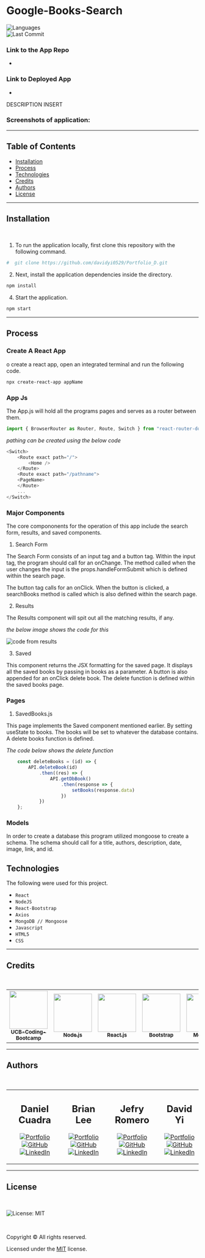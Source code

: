 # Google-Books-Search

![Languages](https://img.shields.io/github/languages/top/DCuadra85/mernhomework)
<br />
![Last Commit](https://img.shields.io/github/last-commit/DCuadra85/mernhomework)

### Link to the App Repo 
- 

### Link to Deployed App
- 


DESCRIPTION INSERT

### Screenshots of application:

<!-- <img src="https://github.com/davidyi0529/Portfolio_D/blob/main/public/Images/landingpage.png?raw=true" width="800" height="600">
<img src="https://github.com/davidyi0529/Portfolio_D/blob/main/public/Images/aboutme.png?raw=true" width="800" height="600">
<img src="https://github.com/davidyi0529/Portfolio_D/blob/main/public/Images/Projectpage.png?raw=true" width="800" height="600">
<img src="https://github.com/davidyi0529/Portfolio_D/blob/main/public/Images/contactandfooter.png?raw=true" width="800" height="600"> -->

---

## Table of Contents

- [Installation](#installation)
- [Process](#process)
- [Technologies](#technologies)
- [Credits](#credits)
- [Authors](#authors)
- [License](#license)

---

## Installation

<br />

1. To run the application locally, first clone this repository with the following command.

```bash
#  git clone https://github.com/davidyi0529/Portfolio_D.git
```

2. Next, install the application dependencies inside the directory.

```bash
npm install
```

4. Start the application.

```bash
npm start
```

---


## Process

### Create A React App

o create a react app, open an integrated terminal and run the following code.

```bash
npx create-react-app appName
```


### App Js

The App.js will hold all the programs pages and serves as a router between them.

```js
import { BrowserRouter as Router, Route, Switch } from "react-router-dom"
```

*pathing can be created using the below code*

```js
<Switch>
    <Route exact path="/">
        <Home />
    </Route>
    <Route exact path="/pathname">
    <PageName>
    </Route>
    ...
</Switch>
```

### Major Components

The core compononents for the operation of this app include the search form, results, and saved components.

1. Search Form

The Search Form consists of an input tag and a button tag. Within the input tag, the program should call for an onChange. The method called when the user changes the input is the props.handleFormSubmit which is defined within the search page.

The button tag calls for an onClick. When the button is clicked, a searchBooks method is called which is also defined within the search page.

2. Results

The Results component will spit out all the matching results, if any.

*the below image shows the code for this*

![code from results](https://ibb.co/6PQ8J7x)


3. Saved 

This component returns the JSX formatting for the saved page. It displays all the saved books by passing in books as a parameter. A button is also appended for an onClick delete book. The delete function is defined within the saved books page.

### Pages

1. SavedBooks.js

This page implements the Saved component mentioned earlier. By setting useState to books. The books will be set to whatever the database contains. A delete books function is defined.

*The code below shows the delete function*

```js
    const deleteBooks = (id) => {
        API.deleteBook(id)
            .then((res) => {
                API.getDbBook()
                    .then(response => {
                        setBooks(response.data)
                    })
            })
    };
```

### Models

In order to create a database this program utilized mongoose to create a schema. The schema should call for a title, authors, description, date, image, link, and id.


## Technologies

The following were used for this project.

- `React`
- `NodeJS`
- `React-Bootstrap`
- `Axios`
- `MongoDB // Mongoose`
- `Javascript`
- `HTML5`
- `CSS`

---

## Credits

<br />

<table>
<tr>
<td align="center"><a href="https://bootcamp.berkeley.edu/coding/"><img src="https://trilogyed--c.na35.content.force.com/servlet/servlet.ImageServer?id=01541000003WWHu&amp;oid=00D410000006puJ&amp;lastMod=1527713228000" width="100px;" alt=""/><br /><sub><b>UCB-Coding-Bootcamp</b></sub></a><br /></td>
<td align="center"><a href="https://nodejs.org/en/"><img src="https://upload.wikimedia.org/wikipedia/commons/thumb/d/d9/Node.js_logo.svg/220px-Node.js_logo.svg.png" width="100px;" alt=""/><br /><sub><b>Node.js</b></sub></a><br /></td>
<td align="center"><a href="https://reactjs.org/"><img src="https://upload.wikimedia.org/wikipedia/commons/thumb/a/a7/React-icon.svg/220px-React-icon.svg.png" width="100px;" alt=""/><br /><sub><b>React.js</b></sub></a><br /></td>
<td align="center"><a href="https://getbootstrap.com/"><img src="https://getbootstrap.com/docs/4.0/assets/brand/bootstrap-social-logo.png" width="100px;" alt=""/><br /><sub><b>Bootstrap</b></sub></a><br /></td>
<td align="center"><a href="https://fonts.google.com/"><img src="https://upload.wikimedia.org/wikipedia/en/thumb/4/45/MongoDB-Logo.svg/1024px-MongoDB-Logo.svg.png" width="100px;" alt=""/><br /><sub><b>MongoDB</b></sub></a><br /></td>
<td align="center"><a href="https://www.npmjs.com/"><img src="https://upload.wikimedia.org/wikipedia/commons/thumb/d/db/Npm-logo.svg/220px-Npm-logo.svg.png" width="100px;" alt=""/><br /><sub><b>npm</b></sub></a><br /></td>
<td align="center"><a href="https://www.javascript.com/"><img src="https://p1.hiclipart.com/preview/951/574/485/react-logo-javascript-redux-vuejs-angular-angularjs-expressjs-front-and-back-ends-png-clipart.jpg" width="100px;" alt=""/><br /><sub><b>Javascript</b></sub></a><br /></td>
<td align="center"><a href=""><img src="https://upload.wikimedia.org/wikipedia/commons/thumb/6/61/HTML5_logo_and_wordmark.svg/120px-HTML5_logo_and_wordmark.svg.png" width="100px;" alt=""/><br /><sub><b>HTML5</b></sub></a><br /></td>
<td align="center"><a href=""><img src="https://upload.wikimedia.org/wikipedia/commons/thumb/d/d5/CSS3_logo_and_wordmark.svg/120px-CSS3_logo_and_wordmark.svg.png" width="100px;" alt=""/><br /><sub><b>CSS</b></sub></a><br /></td>
<td align="center"><a href="https://shields.io/"><img src="https://versioneye.files.wordpress.com/2014/05/screen-shot-2014-05-14-at-22-37-29.png" width="100px;" alt=""/><br /><sub><b>Shields.io</b></sub></a><br /></td>
</tr>
</table>

---

## Authors
<br />

<table>
<tr>
<td align="center">
<h2>Daniel Cuadra</h2>

[![Portfolio](https://img.shields.io/badge/portfolio-8B89CC?&style=for-the-badge)](https://danielcuadraportfolio.herokuapp.com/)
<br />
[![GitHub](https://img.shields.io/badge/github-%23100000.svg?&style=for-the-badge&logo=github&logoColor=white)](https://github.com/DCuadra85/)
<br />
[![LinkedIn](https://img.shields.io/badge/linkedin-%230077B5.svg?&style=for-the-badge&logo=linkedin&logoColor=white)](https://www.linkedin.com/in/daniel-cuadra-722968183/)
</td>

<td align="center">
<h2>Brian Lee</h2>

[![Portfolio](https://img.shields.io/badge/portfolio-8B89CC?&style=for-the-badge)]("")
<br />
[![GitHub](https://img.shields.io/badge/github-%23100000.svg?&style=for-the-badge&logo=github&logoColor=white)]("")
<br />
[![LinkedIn](https://img.shields.io/badge/linkedin-%230077B5.svg?&style=for-the-badge&logo=linkedin&logoColor=white)]("")
</td>

<td align="center">
<h2>Jefry Romero</h2>

[![Portfolio](https://img.shields.io/badge/portfolio-8B89CC?&style=for-the-badge)]("")
<br />
[![GitHub](https://img.shields.io/badge/github-%23100000.svg?&style=for-the-badge&logo=github&logoColor=white)]("")
<br />
[![LinkedIn](https://img.shields.io/badge/linkedin-%230077B5.svg?&style=for-the-badge&logo=linkedin&logoColor=white)]("")
</td>

<td align="center">
<h2>David Yi  </h2>

[![Portfolio](https://img.shields.io/badge/portfolio-8B89CC?&style=for-the-badge)](https://davidyi0529.github.io/Portfolio_D/)
<br />
[![GitHub](https://img.shields.io/badge/github-%23100000.svg?&style=for-the-badge&logo=github&logoColor=white)](https://github.com/davidyi0529)
<br />
[![LinkedIn](https://img.shields.io/badge/linkedin-%230077B5.svg?&style=for-the-badge&logo=linkedin&logoColor=white)](http://www.linkedin.com/in/davidyi0529)
</td>
</tr>
</table>

---

## License

<br />

![License: MIT](https://img.shields.io/badge/License-MIT-blue.svg)

<br />

Copyright &copy; All rights reserved.

Licensed under the [MIT](https://choosealicense.com/licenses/mit/) license.
